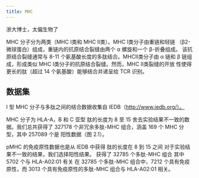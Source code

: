 ```yaml
---
title: MHC
---
```


浙大博士，太偏生物了

MHC 分子分为两类（MHC  Ⅰ类和 MHC  Ⅱ类）。MHC  Ⅰ类分子由重链和轻链
（β2-微球蛋白）组成，重链内的抗原结合裂缝由两个 α 螺旋和一个 β-折叠组成。
该抗原结合裂缝通常与 8-11 个氨基酸长度的多肽结合。MHCⅡ类分子由 α 链和
β 链组成，形成类似 MHC Ⅰ类分子的抗原结合裂缝。然而，MHC Ⅱ类裂缝的开放
性使得更长的肽（超过 14 个氨基酸）能够结合并递呈给 TCR 识别。 

## 数据集
I 型 MHC 分子与多肽之间的结合数据收集自 IEDB（http://www.iedb.org/）。

MHC 分子为 HLA-A，B 和 C 亚型
肽的长度为 8 至 15
舍去实验结果不一致的数据。我们总共获得了 327178 个非冗余多肽-MHC 组合，涵盖 169 个 MHC 分型，其中 257089 个是
阳性数据（图 2.1）。 

pMHC 的免疫原性数据也是从 IEDB 中获得
肽的长度在 8 到 15 之间
对于实验结果不一致的结果，我们选择阳性结果。
获得了 32785 个多肽-MHC 组合
其中 5702 个与 HLA-A02:01 有关
在 32785 个多肽-MHC 组合中，7212 个具有免疫原性，而 3013 个具有免疫原性的多肽-MHC 组合与 HLA-A02:01 相关。  
